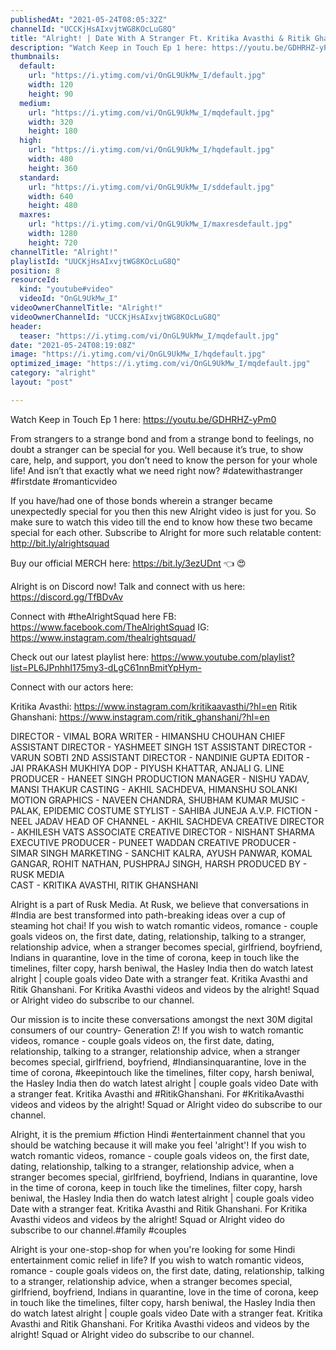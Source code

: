 ```yaml
---
publishedAt: "2021-05-24T08:05:32Z"
channelId: "UCCKjHsAIxvjtWG8KOcLuG8Q"
title: "Alright! | Date With A Stranger Ft. Kritika Avasthi & Ritik Ghanshani | Keep In Touch #2"
description: "Watch Keep in Touch Ep 1 here: https://youtu.be/GDHRHZ-yPm0\n\nFrom strangers to a strange bond and from a strange bond to feelings, no doubt a stranger can be special for you. Well because it’s true, to show care, help, and support, you don’t need to know the person for your whole life! And isn’t that exactly what we need right now? #datewithastranger #firstdate #romanticvideo\n\nIf you have/had one of those bonds wherein a stranger became unexpectedly special for you then this new Alright video is just for you. So make sure to watch this video till the end to know how these two became special for each other. Subscribe to Alright for more such relatable content: http://bit.ly/alrightsquad\n\nBuy our official MERCH here: https://bit.ly/3ezUDnt 👈  😍\n\nAlright is on Discord now! Talk and connect with us here: https://discord.gg/TfBDvAv\n\nConnect with #theAlrightSquad here\nFB: https://www.facebook.com/TheAlrightSquad\nIG: https://www.instagram.com/thealrightsquad/\n\nCheck out our latest playlist here: https://www.youtube.com/playlist?list=PL6JPnhhI175my3-dLgC61nnBmitYpHym-\n\nConnect with our actors here:\n\nKritika Avasthi: https://www.instagram.com/kritikaavasthi/?hl=en\nRitik Ghanshani:  https://www.instagram.com/ritik_ghanshani/?hl=en\n\nDIRECTOR - VIMAL BORA \nWRITER - HIMANSHU CHOUHAN\nCHIEF ASSISTANT DIRECTOR - YASHMEET SINGH \n1ST ASSISTANT DIRECTOR - VARUN SOBTI \n2ND ASSISTANT DIRECTOR - NANDINIE GUPTA\nEDITOR - JAI PRAKASH MUKHIYA\nDOP - PIYUSH KHATTAR, ANJALI G. \nLINE PRODUCER - HANEET SINGH\nPRODUCTION MANAGER - NISHU YADAV, MANSI THAKUR\nCASTING -  AKHIL SACHDEVA, HIMANSHU SOLANKI \nMOTION GRAPHICS - NAVEEN CHANDRA, SHUBHAM KUMAR\nMUSIC - PALAK, EPIDEMIC\nCOSTUME STYLIST - SAHIBA JUNEJA\nA.V.P. FICTION - NEEL JADAV\nHEAD OF CHANNEL - AKHIL SACHDEVA\nCREATIVE DIRECTOR - AKHILESH VATS\nASSOCIATE CREATIVE DIRECTOR - NISHANT SHARMA\nEXECUTIVE PRODUCER - PUNEET WADDAN\nCREATIVE PRODUCER - SIMAR SINGH\nMARKETING - SANCHIT KALRA, AYUSH PANWAR, KOMAL GANGAR, ROHIT NATHAN, PUSHPRAJ SINGH, HARSH \nPRODUCED BY - RUSK MEDIA  \nCAST - KRITIKA AVASTHI, RITIK GHANSHANI\n\nAlright is a part of Rusk Media. At Rusk, we believe that conversations in #India are best transformed into path-breaking ideas over a cup of steaming hot chai! If you wish to watch romantic videos, romance - couple goals videos on, the first date, dating, relationship, talking to a stranger, relationship advice, when a stranger becomes special, girlfriend, boyfriend, Indians in quarantine, love in the time of corona, keep in touch like the timelines, filter copy, harsh beniwal, the Hasley India then do watch latest alright | couple goals video Date with a stranger feat. Kritika Avasthi and Ritik Ghanshani. For Kritika Avasthi videos and videos by the alright! Squad or Alright video do subscribe to our channel.\n\nOur mission is to incite these conversations amongst the next 30M digital consumers of our country- Generation Z! If you wish to watch romantic videos, romance - couple goals videos on, the first date, dating, relationship, talking to a stranger, relationship advice, when a stranger becomes special, girlfriend, boyfriend, #Indiansinquarantine, love in the time of corona, #keepintouch like the timelines, filter copy, harsh beniwal, the Hasley India then do watch latest alright | couple goals video Date with a stranger feat. Kritika Avasthi and #RitikGhanshani. For #KritikaAvasthi videos and videos by the alright! Squad or Alright video do subscribe to our channel.\n\nAlright, it is the premium #fiction Hindi #entertainment channel that you should be watching because it will make you feel 'alright'! If you wish to watch romantic videos, romance - couple goals videos on, the first date, dating, relationship, talking to a stranger, relationship advice, when a stranger becomes special, girlfriend, boyfriend, Indians in quarantine, love in the time of corona, keep in touch like the timelines, filter copy, harsh beniwal, the Hasley India then do watch latest alright | couple goals video Date with a stranger feat. Kritika Avasthi and Ritik Ghanshani. For Kritika Avasthi videos and videos by the alright! Squad or Alright video do subscribe to our channel.#family #couples\n\nAlright is your one-stop-shop for when you're looking for some Hindi entertainment comic relief in life? If you wish to watch romantic videos, romance - couple goals videos on, the first date, dating, relationship, talking to a stranger, relationship advice, when a stranger becomes special, girlfriend, boyfriend, Indians in quarantine, love in the time of corona, keep in touch like the timelines, filter copy, harsh beniwal, the Hasley India then do watch latest alright | couple goals video Date with a stranger feat. Kritika Avasthi and Ritik Ghanshani. For Kritika Avasthi videos and videos by the alright! Squad or Alright video do subscribe to our channel."
thumbnails:
  default:
    url: "https://i.ytimg.com/vi/OnGL9UkMw_I/default.jpg"
    width: 120
    height: 90
  medium:
    url: "https://i.ytimg.com/vi/OnGL9UkMw_I/mqdefault.jpg"
    width: 320
    height: 180
  high:
    url: "https://i.ytimg.com/vi/OnGL9UkMw_I/hqdefault.jpg"
    width: 480
    height: 360
  standard:
    url: "https://i.ytimg.com/vi/OnGL9UkMw_I/sddefault.jpg"
    width: 640
    height: 480
  maxres:
    url: "https://i.ytimg.com/vi/OnGL9UkMw_I/maxresdefault.jpg"
    width: 1280
    height: 720
channelTitle: "Alright!"
playlistId: "UUCKjHsAIxvjtWG8KOcLuG8Q"
position: 8
resourceId:
  kind: "youtube#video"
  videoId: "OnGL9UkMw_I"
videoOwnerChannelTitle: "Alright!"
videoOwnerChannelId: "UCCKjHsAIxvjtWG8KOcLuG8Q"
header:
  teaser: "https://i.ytimg.com/vi/OnGL9UkMw_I/mqdefault.jpg"
date: "2021-05-24T08:19:08Z"
image: "https://i.ytimg.com/vi/OnGL9UkMw_I/hqdefault.jpg"
optimized_image: "https://i.ytimg.com/vi/OnGL9UkMw_I/mqdefault.jpg"
category: "alright"
layout: "post"

---
```

Watch Keep in Touch Ep 1 here: https://youtu.be/GDHRHZ-yPm0

From strangers to a strange bond and from a strange bond to feelings, no doubt a stranger can be special for you. Well because it’s true, to show care, help, and support, you don’t need to know the person for your whole life! And isn’t that exactly what we need right now? #datewithastranger #firstdate #romanticvideo

If you have/had one of those bonds wherein a stranger became unexpectedly special for you then this new Alright video is just for you. So make sure to watch this video till the end to know how these two became special for each other. Subscribe to Alright for more such relatable content: http://bit.ly/alrightsquad

Buy our official MERCH here: https://bit.ly/3ezUDnt 👈  😍

Alright is on Discord now! Talk and connect with us here: https://discord.gg/TfBDvAv

Connect with #theAlrightSquad here
FB: https://www.facebook.com/TheAlrightSquad
IG: https://www.instagram.com/thealrightsquad/

Check out our latest playlist here: https://www.youtube.com/playlist?list=PL6JPnhhI175my3-dLgC61nnBmitYpHym-

Connect with our actors here:

Kritika Avasthi: https://www.instagram.com/kritikaavasthi/?hl=en
Ritik Ghanshani:  https://www.instagram.com/ritik_ghanshani/?hl=en

DIRECTOR - VIMAL BORA 
WRITER - HIMANSHU CHOUHAN
CHIEF ASSISTANT DIRECTOR - YASHMEET SINGH 
1ST ASSISTANT DIRECTOR - VARUN SOBTI 
2ND ASSISTANT DIRECTOR - NANDINIE GUPTA
EDITOR - JAI PRAKASH MUKHIYA
DOP - PIYUSH KHATTAR, ANJALI G. 
LINE PRODUCER - HANEET SINGH
PRODUCTION MANAGER - NISHU YADAV, MANSI THAKUR
CASTING -  AKHIL SACHDEVA, HIMANSHU SOLANKI 
MOTION GRAPHICS - NAVEEN CHANDRA, SHUBHAM KUMAR
MUSIC - PALAK, EPIDEMIC
COSTUME STYLIST - SAHIBA JUNEJA
A.V.P. FICTION - NEEL JADAV
HEAD OF CHANNEL - AKHIL SACHDEVA
CREATIVE DIRECTOR - AKHILESH VATS
ASSOCIATE CREATIVE DIRECTOR - NISHANT SHARMA
EXECUTIVE PRODUCER - PUNEET WADDAN
CREATIVE PRODUCER - SIMAR SINGH
MARKETING - SANCHIT KALRA, AYUSH PANWAR, KOMAL GANGAR, ROHIT NATHAN, PUSHPRAJ SINGH, HARSH 
PRODUCED BY - RUSK MEDIA  
CAST - KRITIKA AVASTHI, RITIK GHANSHANI

Alright is a part of Rusk Media. At Rusk, we believe that conversations in #India are best transformed into path-breaking ideas over a cup of steaming hot chai! If you wish to watch romantic videos, romance - couple goals videos on, the first date, dating, relationship, talking to a stranger, relationship advice, when a stranger becomes special, girlfriend, boyfriend, Indians in quarantine, love in the time of corona, keep in touch like the timelines, filter copy, harsh beniwal, the Hasley India then do watch latest alright | couple goals video Date with a stranger feat. Kritika Avasthi and Ritik Ghanshani. For Kritika Avasthi videos and videos by the alright! Squad or Alright video do subscribe to our channel.

Our mission is to incite these conversations amongst the next 30M digital consumers of our country- Generation Z! If you wish to watch romantic videos, romance - couple goals videos on, the first date, dating, relationship, talking to a stranger, relationship advice, when a stranger becomes special, girlfriend, boyfriend, #Indiansinquarantine, love in the time of corona, #keepintouch like the timelines, filter copy, harsh beniwal, the Hasley India then do watch latest alright | couple goals video Date with a stranger feat. Kritika Avasthi and #RitikGhanshani. For #KritikaAvasthi videos and videos by the alright! Squad or Alright video do subscribe to our channel.

Alright, it is the premium #fiction Hindi #entertainment channel that you should be watching because it will make you feel 'alright'! If you wish to watch romantic videos, romance - couple goals videos on, the first date, dating, relationship, talking to a stranger, relationship advice, when a stranger becomes special, girlfriend, boyfriend, Indians in quarantine, love in the time of corona, keep in touch like the timelines, filter copy, harsh beniwal, the Hasley India then do watch latest alright | couple goals video Date with a stranger feat. Kritika Avasthi and Ritik Ghanshani. For Kritika Avasthi videos and videos by the alright! Squad or Alright video do subscribe to our channel.#family #couples

Alright is your one-stop-shop for when you're looking for some Hindi entertainment comic relief in life? If you wish to watch romantic videos, romance - couple goals videos on, the first date, dating, relationship, talking to a stranger, relationship advice, when a stranger becomes special, girlfriend, boyfriend, Indians in quarantine, love in the time of corona, keep in touch like the timelines, filter copy, harsh beniwal, the Hasley India then do watch latest alright | couple goals video Date with a stranger feat. Kritika Avasthi and Ritik Ghanshani. For Kritika Avasthi videos and videos by the alright! Squad or Alright video do subscribe to our channel.
